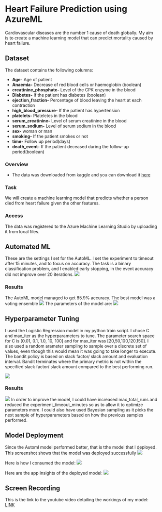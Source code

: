 # Heart Failure Prediction using AzureML
Cardiovascular diseases are the number 1 cause of death globally. My aim is to create a machine learning model that can predict mortality caused by heart failure.

## Dataset
The dataset contains the following columns:
* **Age-** Age of patient
* **Anaemia-** Decrease of red blood cells or haemoglobin (boolean)
* **creatinine_phosphate-** Level of the CPK enzyme in the blood
* **Diabetes-** If the patient has diabetes (boolean)
* **ejection_fraction-** Percentage of blood leaving the heart at each contraction
* **high_blood_pressure-** If the patient has hypertension
* **platelets-** Plateletes in the blood
* **serum_creatinine-** Level of serum creatinine in the blood
* **serum_sodium-** Level of serum sodium in the blood
* **sex-** woman or man
* **smoking-** If the patient smokes or not
* **time-** Follow up period(days)
* **death_event-** If the patient deceased during the follow-up period(boolean)
### Overview
* The data was downloaded from kaggle and you can download it <a href="https://github.com/Kevin-Nduati/Heart-Failure-Prediction-using-AzureML/blob/71c29d71430511ab531bf353f1c1287f00c022f3/heart_failure_clinical_records_dataset.csv">here</a>

### Task
We will create a machine learning model that predicts whether a person died from heart failure given the other features.

### Access
The data was registered to the Azure Machine Learning Studio by uploading it from local files. 

## Automated ML
These are the settings I set for the AutoML. I set the experiment to timeout after 15 minutes, and to focus on accuracy. The task is a binary classification problem, and I enabled early stopping, in the event accuracy did not improve over 20 iterations.
<img src="https://github.com/Kevin-Nduati/Heart-Failure-Prediction-using-AzureML/blob/4c9641370ee8178d5e047bcfada7acc414868496/images/01-Automl_settings.png">


### Results
The AutoML model managed to get 85.9% accuracy. The best model was a voting ensemble
<img src="https://github.com/Kevin-Nduati/Heart-Failure-Prediction-using-AzureML/blob/e51ea77355105392e2fde37f3c099bb8e92246fe/images/01-Automl_best_acc.png">
The parameters of the model are:
<img src="https://github.com/Kevin-Nduati/Heart-Failure-Prediction-using-AzureML/blob/e6bf27248989f0361af1e26363f8f69607c1e9a0/images/01-Automl_params.png">


## Hyperparameter Tuning
I used the Logistic Regression model in my python train script. I chose C and max_iter as the hyperparameters to tune. The parameter search space for C is [0.01, 0.1, 1.0, 10, 100] and for max_iter was [20,50,100,120,150].
I also used a random arameter sampling to sample over a discrete set of values, even though this would mean it was going to take longer to execute.
The bandit policy is based on slack factor/ slack amount and evaluation interval. Bandit terminates where the primary metric is not within the specified slack factor/ slack amount compared to the best performing run.

<img src="https://github.com/Kevin-Nduati/Heart-Failure-Prediction-using-AzureML/blob/4b3fb82372a86a54bd68d0fab8874b30bb4abecb/images/02-Hyperdrive_params.png">



### Results
<img src="https://github.com/Kevin-Nduati/Heart-Failure-Prediction-using-AzureML/blob/b5a48edb5ed50c3152c88d4154c1af3b971888db/images/02-Hyperdrive_acc.png">
In order to improve the model, I could have increased max_total_runs and reduced the experiment_timeout_minutes so as to allow it to optimize parameters more. I could also have used Bayesian sampling as it picks the next sample of hyperparameters based on how the previous samples performed.

## Model Deployment
Since the Automl model performed better, that is tthe model that I deployed.
This screenshot shows that the model was deployed successfully
<img src="https://github.com/Kevin-Nduati/Heart-Failure-Prediction-using-AzureML/blob/80fabf1d761e0a783c199815b8946be0085544fc/images/05-Deployed_model1.png">

Here is how I consumed the model:
<img src="https://github.com/Kevin-Nduati/Heart-Failure-Prediction-using-AzureML/blob/80fabf1d761e0a783c199815b8946be0085544fc/images/05-Deployed_model2.png">

Here are the app insights of the deployed model:
<img src="https://github.com/Kevin-Nduati/Heart-Failure-Prediction-using-AzureML/blob/e51ea77355105392e2fde37f3c099bb8e92246fe/images/03-Model_deployed_03.png">

## Screen Recording
This is the link to the youtube video detailing the workings of my model: <a href="https://youtu.be/LYBL7RL831E">LINK</a>

